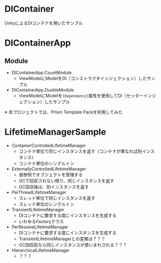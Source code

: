 # DIContainer

UnityによるDIコンテナを用いたサンプル

# DIContainerApp

## Module

- DIContainerApp.CountModule
    - ViewModelにModelをDI（コンストラクタインジェクション）したサンプル
- DIContainerApp.DuobleModule
    - ViewModelにModelを`[Dependency]`属性を使用してDI（セッターインジェクション）したサンプル

※ 本プロジェクトでは、Prism Template Packを利用してみた

# LifetimeManagerSample

- ContainerControlledLifetimeManager
    - コンテナ単位で同じインスタンスを返す（コンテナが異なれば別インスタンス）
    - コンテナ単位のシングルトン
- ExternallyControlledLifetimeManager
    - 弱参照でオブジェクトを管理する
    - GCで回収されない限り、同じインスタンスを返す
    - GC回収後は、別インスタンスを返す
- PerThreadLifetimeManager
    - スレッド単位で同じインスタンスを返す
    - スレッド単位のシングルトン
- TransientLifetimeManager
    - DIコンテナに要求する度にインスタンスを生成する
    - いわゆるFactoryクラス
- PerResolveLifetimeManager
    - DIコンテナに要求する度にインスタンスを生成する
    - TransientLifetimeManagerとの差異は？？？
    - GC回収前なら同じインスタンスが使いまわされる？？？
- HierarchicalLifetimeManager
    - ？？？

